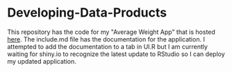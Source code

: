 # Developing-Data-Products
This repository has the code for my "Average Weight App" that is hosted <a href="https://porschia.shinyapps.io/AvgWeight">here</a>.
The include.md file has the documentation for the application. I attempted to add the documentation to a tab in UI.R but I am 
currently waiting for shiny.io to recognize the latest update to RStudio so I can deploy my updated application.

